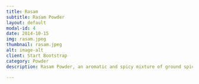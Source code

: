 ```yaml
---
title: Rasam
subtitle: Rasam Powder
layout: default
modal-id: 4
date: 2014-10-15
img: rasam.jpeg
thumbnail: rasam.jpeg
alt: image-alt
client: Start Bootstrap
category: Powder
description: Rasam Powder, an aromatic and spicy mixture of ground spices is added while preparing various types of south Indian style lentil soups (rasam).

---
```

